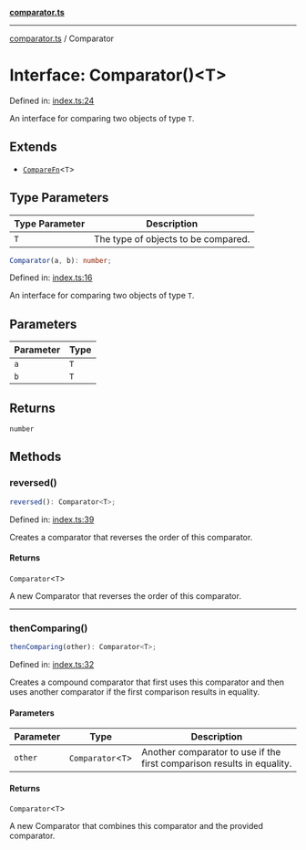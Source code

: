 [**comparator.ts**](index.md)

---

[comparator.ts](index.md) / Comparator

# Interface: Comparator()\<T\>

Defined in: [index.ts:24](https://github.com/simonkberg/comparator.ts/blob/main/index.ts#L24)

An interface for comparing two objects of type `T`.

## Extends

- [`CompareFn`](TypeAlias.CompareFn.md)\<`T`\>

## Type Parameters

| Type Parameter | Description                         |
| -------------- | ----------------------------------- |
| `T`            | The type of objects to be compared. |

```ts
Comparator(a, b): number;
```

Defined in: [index.ts:16](https://github.com/simonkberg/comparator.ts/blob/main/index.ts#L16)

An interface for comparing two objects of type `T`.

## Parameters

| Parameter | Type |
| --------- | ---- |
| `a`       | `T`  |
| `b`       | `T`  |

## Returns

`number`

## Methods

### reversed()

```ts
reversed(): Comparator<T>;
```

Defined in: [index.ts:39](https://github.com/simonkberg/comparator.ts/blob/main/index.ts#L39)

Creates a comparator that reverses the order of this comparator.

#### Returns

`Comparator`\<`T`\>

A new Comparator that reverses the order of this comparator.

---

### thenComparing()

```ts
thenComparing(other): Comparator<T>;
```

Defined in: [index.ts:32](https://github.com/simonkberg/comparator.ts/blob/main/index.ts#L32)

Creates a compound comparator that first uses this comparator and then uses another comparator
if the first comparison results in equality.

#### Parameters

| Parameter | Type                | Description                                                            |
| --------- | ------------------- | ---------------------------------------------------------------------- |
| `other`   | `Comparator`\<`T`\> | Another comparator to use if the first comparison results in equality. |

#### Returns

`Comparator`\<`T`\>

A new Comparator that combines this comparator and the provided comparator.
